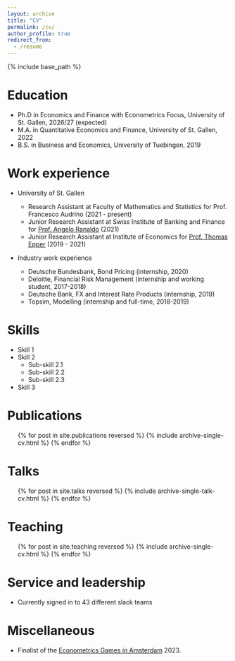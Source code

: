 ```yaml
---
layout: archive
title: "CV"
permalink: /cv/
author_profile: true
redirect_from:
  - /resume
---
```

<!--Not used (created CV manually in overleaf) -->
{% include base_path %}

Education
======
* Ph.D in Economics and Finance with Econometrics Focus, University of St. Gallen, 2026/27 (expected)
* M.A. in Quantitative Economics and Finance, University of St. Gallen, 2022
* B.S. in Business and Economics, University of Tuebingen, 2019

Work experience
======
* University of St. Gallen
  * Research Assistant at Faculty of Mathematics and Statistics for Prof. Francesco Audrino (2021 - present)
  * Junior Research Assistant at Swiss Institute of Banking and Finance for <a href="https://sites.google.com/view/angeloranaldo/" target="_blank" rel="noopener noreferrer">Prof. Angelo Ranaldo</a> (2021)
  * Junior Research Assistant at Institute of Economics for <a href="https://www.thomasepper.com/" target="_blank" rel="noopener noreferrer">Prof. Thomas Epper</a> (2019 - 2021)

* Industry work experience
  * Deutsche Bundesbank, Bond Pricing (internship, 2020)
  * Deloitte, Financial Risk Management (internship and working student, 2017-2018)
  * Deutsche Bank, FX and Interest Rate Products (internship, 2019)
  * Topsim, Modelling (internship and full-time, 2018-2019)

Skills
======
* Skill 1
* Skill 2
  * Sub-skill 2.1
  * Sub-skill 2.2
  * Sub-skill 2.3
* Skill 3

Publications
======
  <ul>{% for post in site.publications reversed %}
    {% include archive-single-cv.html %}
  {% endfor %}</ul>
  
Talks
======
  <ul>{% for post in site.talks reversed %}
    {% include archive-single-talk-cv.html  %}
  {% endfor %}</ul>
  
Teaching
======
  <ul>{% for post in site.teaching reversed %}
    {% include archive-single-cv.html %}
  {% endfor %}</ul>
  
Service and leadership
======
* Currently signed in to 43 different slack teams

Miscellaneous
======
* Finalist of the <a href="https://wceconometrics.com/" target="_blank" rel="noopener noreferrer">Econometrics Games in Amsterdam</a> 2023.
